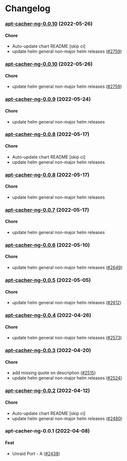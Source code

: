 # Changelog<br>


<a name="apt-cacher-ng-0.0.10"></a>
### [apt-cacher-ng-0.0.10](https://github.com/truecharts/apps/compare/apt-cacher-ng-0.0.9...apt-cacher-ng-0.0.10) (2022-05-26)

#### Chore

* Auto-update chart README [skip ci]
* update helm general non-major helm releases ([#2759](https://github.com/truecharts/apps/issues/2759))



<a name="apt-cacher-ng-0.0.10"></a>
### [apt-cacher-ng-0.0.10](https://github.com/truecharts/apps/compare/apt-cacher-ng-0.0.9...apt-cacher-ng-0.0.10) (2022-05-26)

#### Chore

* update helm general non-major helm releases ([#2759](https://github.com/truecharts/apps/issues/2759))



<a name="apt-cacher-ng-0.0.9"></a>
### [apt-cacher-ng-0.0.9](https://github.com/truecharts/apps/compare/apt-cacher-ng-0.0.8...apt-cacher-ng-0.0.9) (2022-05-24)

#### Chore

* update helm general non-major helm releases



<a name="apt-cacher-ng-0.0.8"></a>
### [apt-cacher-ng-0.0.8](https://github.com/truecharts/apps/compare/apt-cacher-ng-0.0.7...apt-cacher-ng-0.0.8) (2022-05-17)

#### Chore

* Auto-update chart README [skip ci]
* update helm general non-major helm releases



<a name="apt-cacher-ng-0.0.8"></a>
### [apt-cacher-ng-0.0.8](https://github.com/truecharts/apps/compare/apt-cacher-ng-0.0.7...apt-cacher-ng-0.0.8) (2022-05-17)

#### Chore

* update helm general non-major helm releases



<a name="apt-cacher-ng-0.0.7"></a>
### [apt-cacher-ng-0.0.7](https://github.com/truecharts/apps/compare/apt-cacher-ng-0.0.6...apt-cacher-ng-0.0.7) (2022-05-17)

#### Chore

* update helm general non-major helm releases



<a name="apt-cacher-ng-0.0.6"></a>
### [apt-cacher-ng-0.0.6](https://github.com/truecharts/apps/compare/apt-cacher-ng-0.0.5...apt-cacher-ng-0.0.6) (2022-05-10)

#### Chore

* update helm general non-major helm releases ([#2649](https://github.com/truecharts/apps/issues/2649))



<a name="apt-cacher-ng-0.0.5"></a>
### [apt-cacher-ng-0.0.5](https://github.com/truecharts/apps/compare/apt-cacher-ng-0.0.4...apt-cacher-ng-0.0.5) (2022-05-05)

#### Chore

* update helm general non-major helm releases ([#2612](https://github.com/truecharts/apps/issues/2612))



<a name="apt-cacher-ng-0.0.4"></a>
### [apt-cacher-ng-0.0.4](https://github.com/truecharts/apps/compare/apt-cacher-ng-0.0.3...apt-cacher-ng-0.0.4) (2022-04-26)

#### Chore

* update helm general non-major helm releases ([#2573](https://github.com/truecharts/apps/issues/2573))



<a name="apt-cacher-ng-0.0.3"></a>
### [apt-cacher-ng-0.0.3](https://github.com/truecharts/apps/compare/apt-cacher-ng-0.0.2...apt-cacher-ng-0.0.3) (2022-04-20)

#### Chore

* add missing quote on description ([#2515](https://github.com/truecharts/apps/issues/2515))
* update helm general non-major helm releases ([#2524](https://github.com/truecharts/apps/issues/2524))



<a name="apt-cacher-ng-0.0.2"></a>
### [apt-cacher-ng-0.0.2](https://github.com/truecharts/apps/compare/apt-cacher-ng-0.0.1...apt-cacher-ng-0.0.2) (2022-04-12)

#### Chore

* Auto-update chart README [skip ci]
* update helm general non-major helm releases ([#2480](https://github.com/truecharts/apps/issues/2480))



<a name="apt-cacher-ng-0.0.1"></a>
### apt-cacher-ng-0.0.1 (2022-04-08)

#### Feat

* Unraid Port - A ([#2438](https://github.com/truecharts/apps/issues/2438))
